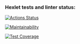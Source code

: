 ### Hexlet tests and linter status:
[![Actions Status](https://github.com/Turich79/java-project-78/actions/workflows/hexlet-check.yml/badge.svg)](https://github.com/Turich79/java-project-78/actions)

[![Maintainability](https://api.codeclimate.com/v1/badges/0a6708c3d75afa2426c8/maintainability)](https://codeclimate.com/github/Turich79/java-project-78/maintainability)

[![Test Coverage](https://api.codeclimate.com/v1/badges/0a6708c3d75afa2426c8/test_coverage)](https://codeclimate.com/github/Turich79/java-project-78/test_coverage)


